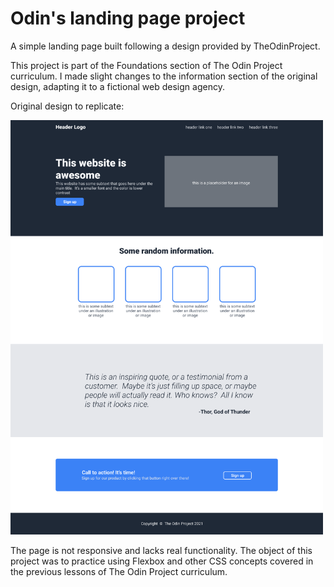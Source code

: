 # Odin's landing page project

A simple landing page built following a design provided by TheOdinProject.

This project is part of the Foundations section of The Odin Project curriculum. I made slight changes to the information section of the original design, adapting it to a fictional web design agency.

Original design to replicate:

<img src="./images/Odin&apos;s landing page design.png" width=500 height=auto>

The page is not responsive and lacks real functionality. The object of this project was to practice using Flexbox and other CSS concepts covered in the previous lessons of The Odin Project curriculum.